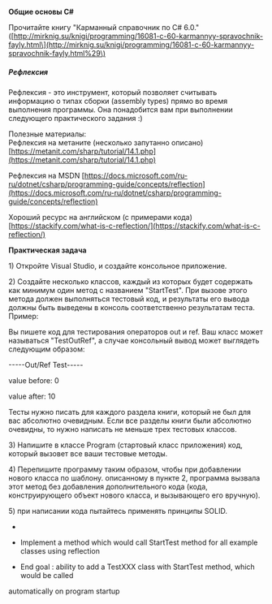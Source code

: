 **Общие основы C\#**

Прочитайте книгу "Карманный справочник по C\# 6.0." \([http://mirknig.su/knigi/programming/16081-c-60-karmannyy-spravochnik-fayly.html\](http://mirknig.su/knigi/programming/16081-c-60-karmannyy-spravochnik-fayly.html%29\)

##### Рефлексия

Рефлексия - это инструмент, который позволяет считывать информацию о типах сборки \(assembly types\) прямо во время выполнения программы. Она понадобится вам при выполнении следующего практического задания :\)

Полезные материалы:  
Рефлексия на метаните \(несколько запутанно описано\) [https://metanit.com/sharp/tutorial/14.1.php](https://metanit.com/sharp/tutorial/14.1.php)

Рефлексия на MSDN [https://docs.microsoft.com/ru-ru/dotnet/csharp/programming-guide/concepts/reflection](https://docs.microsoft.com/ru-ru/dotnet/csharp/programming-guide/concepts/reflection)

Хороший ресурс на английском \(с примерами кода\) [https://stackify.com/what-is-c-reflection/](https://stackify.com/what-is-c-reflection/)

**Практическая задача**

1\) Откройте Visual Studio, и создайте консольное приложение. 

2\) Создайте несколько классов, каждый из которых будет содержать как минимум один метод с названием "StartTest". При вызове этого метода должен выполняться тестовый код, и результаты его вывода должны быть выведены в консоль соответственно результатам теста. Пример:

Вы пишете код для тестирования операторов out и ref. Ваш класс может называться "TestOutRef", а случае консольный вывод может выглядеть следующим образом:

-----Out/Ref Test-----

value before: 0

value after: 10

Тесты нужно писать для каждого раздела книги, который не был для вас абсолютно очевидным. Если все разделы книги были абсолютно очевидны, то нужно написать не меньше трех тестовых классов.

3\) Напишите в классе Program \(стартовый класс приложения\) код, который вызовет все ваши тестовые методы.

4\) Перепишите программу таким образом, чтобы при добавлении нового класса по шаблону. описанному в пункте 2, программа вызвала этот метод без добавления дополнительного кода \(кода, конструирующего объект нового класса, и вызывающего его вручную\).

5\) при написании кода  пытайтесь применять принципы SOLID.

* 
* Implement a method which would call StartTest method for all example classes using reflection

* End goal : ability to add a TestXXX class with StartTest method, which would be called

automatically on program startup

